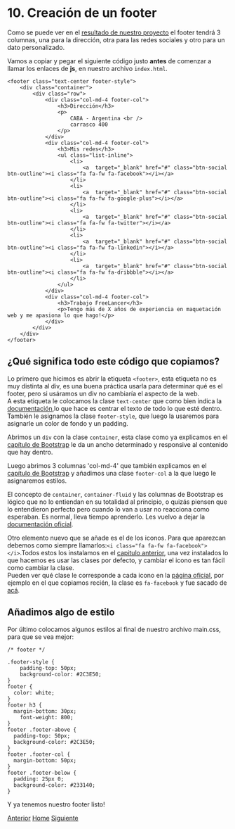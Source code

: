 # 10. Creación de un footer

Como se puede ver en el <a target="_blank" href="http://dacu.com.ar/mi_primera_pagina/">resultado de nuestro proyecto</a> el footer tendrá 3 columnas, una para la dirección, otra para las redes sociales y otro para un dato personalizado.

Vamos a copiar y pegar el siguiente código justo **antes** de comenzar a llamar los enlaces de **js**, en nuestro archivo `index.html`.
```
<footer class="text-center footer-style">
    <div class="container">
        <div class="row">
            <div class="col-md-4 footer-col">
                <h3>Dirección</h3>
                <p>
                    CABA - Argentina <br />
                    carrasco 400
                </p>
            </div>
            <div class="col-md-4 footer-col">
                <h3>Mis redes</h3>
                <ul class="list-inline">
                    <li>
                        <a  target="_blank" href="#" class="btn-social btn-outline"><i class="fa fa-fw fa-facebook"></i></a>
                    </li>
                    <li>
                        <a  target="_blank" href="#" class="btn-social btn-outline"><i class="fa fa-fw fa-google-plus"></i></a>
                    </li>
                    <li>
                        <a  target="_blank" href="#" class="btn-social btn-outline"><i class="fa fa-fw fa-twitter"></i></a>
                    </li>
                    <li>
                        <a  target="_blank" href="#" class="btn-social btn-outline"><i class="fa fa-fw fa-linkedin"></i></a>
                    </li>
                    <li>
                        <a  target="_blank" href="#" class="btn-social btn-outline"><i class="fa fa-fw fa-dribbble"></i></a>
                    </li>
                </ul>
            </div>
            <div class="col-md-4 footer-col">
                <h3>Trabajo FreeLancer</h3>
                <p>Tengo más de X años de experiencia en maquetación web y me apasiona lo que hago!</p>
            </div>
        </div>
    </div>
</footer>
```

## ¿Qué significa todo este código que copiamos?

Lo primero que hicimos es abrir la etiqueta `<footer>`, esta etiqueta no es muy distinta al div, es una buena práctica usarla para determinar qué es el footer, pero si usáramos un div no cambiaría el aspecto de la web.<br />
A esta etiqueta le colocamos la clase `text-center` que como bien indica la <a target="_blank" href="http://getbootstrap.com/css/#type-alignment">documentación</a>,lo que hace es centrar el texto de todo lo que esté dentro.
<br />
También le asignamos la clase `footer-style`, que luego la usaremos para asignarle un color de fondo y un padding.

Abrimos un `div` con la clase `container`, esta clase como ya explicamos en el <a target="_blank" href="https://fgarciajulia.github.io/mi_primera_pagina/acerca-bootstrap">capítulo de Bootstrap</a> le da un ancho determinado y responsive al contenido que hay dentro.

Luego abrimos 3 columnas 'col-md-4' que también explicamos en el <a target="_blank" href="https://fgarciajulia.github.io/mi_primera_pagina/acerca-bootstrap">capítulo de Bootstrap</a> y añadimos una clase `footer-col` a la que luego le asignaremos estilos.

El concepto de `container`, `container-fluid` y las columnas de Bootstrap es lógico que no lo entiendan en su totalidad al principio, o quizás piensen que lo entendieron perfecto pero cuando lo van a usar no reacciona como esperaban. Es normal, lleva tiempo aprenderlo. Les vuelvo a dejar la <a target="_blank" href="http://getbootstrap.com/css/#overview-container">documentación oficial</a>.

Otro elemento nuevo que se añade es el de los iconos. Para que aparezcan debemos como siempre llamarlos:`<i class="fa fa-fw fa-facebook"></i>`.Todos estos los instalamos en el <a target="_blank" href="https://fgarciajulia.github.io/mi_primera_pagina/fontawesome">capitulo anterior</a>, una vez instalados lo que hacemos es usar las clases por defecto, y cambiar el icono es tan fácil como cambiar la clase.<br />
Pueden ver qué clase le corresponde a cada icono en la <a target="_blank" href="http://fontawesome.io/icons/">página oficial</a>, por ejemplo en el que copiamos recién, la clase es `fa-facebook` y fue sacado de <a target="_blank" href="http://fontawesome.io/icon/facebook/">acá</a>.

## Añadimos algo de estilo

Por último colocamos algunos estilos al final de nuestro archivo main.css, para que se vea mejor:

```
/* footer */

.footer-style {
    padding-top: 50px;
    background-color: #2C3E50;
}
footer {
  color: white;
}
footer h3 {
  margin-bottom: 30px;
    font-weight: 800;
}
footer .footer-above {
  padding-top: 50px;
  background-color: #2C3E50;
}
footer .footer-col {
  margin-bottom: 50px;
}
footer .footer-below {
  padding: 25px 0;
  background-color: #233140;
}
```
Y ya tenemos nuestro footer listo!

<div class="Grid">
    <a href="https://fgarciajulia.github.io/mi_primera_pagina/fontawesome" class="my-btn anterior">Anterior</a>
    <a href="https://fgarciajulia.github.io/mi_primera_pagina" class="my-btn home">Home</a>
    <a href="https://fgarciajulia.github.io/mi_primera_pagina" class="my-btn siguiente">Siguiente</a>
</div>